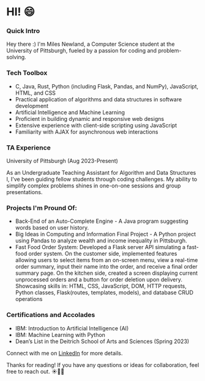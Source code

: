 # HI! :smile:

### Quick Intro
Hey there :) I'm Miles Newland, a Computer Science student at the University of Pittsburgh, fueled by a passion for coding and problem-solving.

### Tech Toolbox
* C, Java, Rust, Python (including Flask, Pandas, and NumPy), JavaScript, HTML, and CSS
* Practical application of algorithms and data structures in software development
* Artificial Intelligence and Machine Learning
* Proficient in building dynamic and responsive web designs
* Extensive experience with client-side scripting using JavaScript
* Familiarity with AJAX for asynchronous web interactions


### TA Experience
University of Pittsburgh (Aug 2023-Present)

As an Undergraduate Teaching Assistant for Algorithm and Data Structures I, I've been guiding fellow students through coding challenges. My ability to simplify complex problems shines in one-on-one sessions and group presentations.

### Projects I'm Pround Of:

* Back-End of an Auto-Complete Engine - A Java program suggesting words based on user history.
* Big Ideas in Computing and Information Final Project - A Python project using Pandas to analyze wealth and income inequality in Pittsburgh.
* Fast Food Order System: Developed a Flask server API simulating a fast-food order system. On the customer side, implemented features allowing users to select items from an on-screen menu, view a real-time order summary, input their name into the order, and receive a final order summary page. On the kitchen side, created a screen displaying current unprocessed orders and a button for order deletion upon delivery. Showcasing skills in: HTML, CSS, JavaScript, DOM, HTTP requests, Python classes, Flask(routes, templates, models), and
database CRUD operations

### Certifications and Accolades

* IBM: Introduction to Artificial Intelligence (AI)
* IBM: Machine Learning with Python
* Dean’s List in the Deitrich School of Arts and Sciences (Spring 2023)

Connect with me on [LinkedIn](https://www.linkedin.com/in/miles-newland-34518a262/) for more details.

Thanks for reading! If you have any questions or ideas for collaboration, feel free to reach out. ☀️👨‍💻
